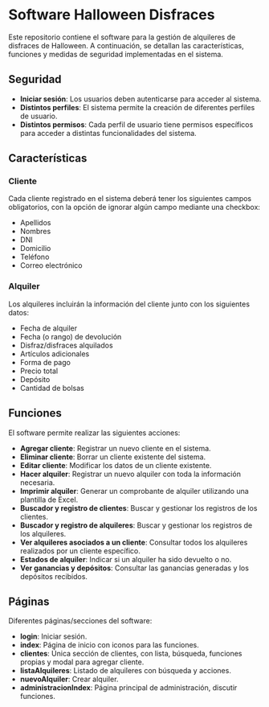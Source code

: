 <!-- [Software Halloween Disfraces.pdf](https://github.com/agusaenz/halloween-disfraces/files/15396779/Software.Halloween.Disfraces.1.pdf) -->

# Software Halloween Disfraces

Este repositorio contiene el software para la gestión de alquileres de disfraces de Halloween. A continuación, se detallan las características, funciones y medidas de seguridad implementadas en el sistema.

## Seguridad

- **Iniciar sesión**: Los usuarios deben autenticarse para acceder al sistema.
- **Distintos perfiles**: El sistema permite la creación de diferentes perfiles de usuario.
- **Distintos permisos**: Cada perfil de usuario tiene permisos específicos para acceder a distintas funcionalidades del sistema.

## Características

### Cliente

Cada cliente registrado en el sistema deberá tener los siguientes campos obligatorios, con la opción de ignorar algún campo mediante una checkbox:

- Apellidos
- Nombres
- DNI
- Domicilio
- Teléfono
- Correo electrónico

### Alquiler

Los alquileres incluirán la información del cliente junto con los siguientes datos:

- Fecha de alquiler
- Fecha (o rango) de devolución
- Disfraz/disfraces alquilados
- Artículos adicionales
- Forma de pago
- Precio total
- Depósito
- Cantidad de bolsas

## Funciones

El software permite realizar las siguientes acciones:

- **Agregar cliente**: Registrar un nuevo cliente en el sistema.
- **Eliminar cliente**: Borrar un cliente existente del sistema.
- **Editar cliente**: Modificar los datos de un cliente existente.
- **Hacer alquiler**: Registrar un nuevo alquiler con toda la información necesaria.
- **Imprimir alquiler**: Generar un comprobante de alquiler utilizando una plantilla de Excel.
- **Buscador y registro de clientes**: Buscar y gestionar los registros de los clientes.
- **Buscador y registro de alquileres**: Buscar y gestionar los registros de los alquileres.
- **Ver alquileres asociados a un cliente**: Consultar todos los alquileres realizados por un cliente específico.
- **Estados de alquiler**: Indicar si un alquiler ha sido devuelto o no.
- **Ver ganancias y depósitos**: Consultar las ganancias generadas y los depósitos recibidos.

## Páginas

Diferentes páginas/secciones del software:

- **login**: Iniciar sesión.
- **index**: Página de inicio con iconos para las funciones.
- **clientes**: Única sección de clientes, con lista, búsqueda, funciones propias y modal para agregar cliente.
- **listaAlquileres**: Listado de alquileres con búsqueda y acciones.
- **nuevoAlquiler**: Crear alquiler.
- **administracionIndex**: Página principal de administración, discutir funciones.
